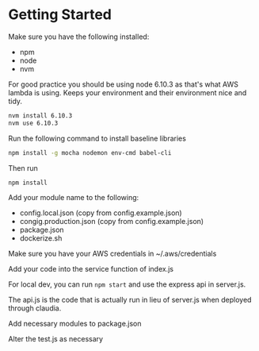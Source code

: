 # Getting Started

Make sure you have the following installed:

- npm
- node
- nvm

For good practice you should be using node 6.10.3 as that's what AWS lambda is using.  Keeps your environment and their environment nice and tidy.

```bash
nvm install 6.10.3
nvm use 6.10.3
```

Run the following command to install baseline libraries

```bash
npm install -g mocha nodemon env-cmd babel-cli
```

Then run

```bash
npm install
```

Add your module name to the following:

- config.local.json (copy from config.example.json)
- congig.production.json (copy from config.example.json)
- package.json
- dockerize.sh

Make sure you have your AWS credentials in ~/.aws/credentials

Add your code into the service function of index.js

For local dev, you can run ```npm start``` and use the express api in server.js.

The api.js is the code that is actually run in lieu of server.js when deployed through claudia.

Add necessary modules to package.json

Alter the test.js as necessary
